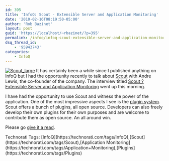 ```yaml
---
id: 395
title: 'InfoQ: Scout - Extensible Server and Application Monitoring'
date: '2010-02-16T08:19:50-05:00'
author: 'Rob Bazinet'
layout: post
guid: 'https://localhost/~rbazinet/?p=395'
permalink: /infoq/infoq-scout-extensible-server-and-application-monitoring/
dsq_thread_id:
    - '95943743'
categories:
    - InfoQ
---
```


[![Scout_large](https://accidentaltechnologist.com/files/media/image/WindowsLiveWriter/InfoQScoutExtensibleServerMonitorUp_D3DE/Scout_large_thumb.png "Scout_large")](https://accidentaltechnologist.com/files/media/image/WindowsLiveWriter/InfoQScoutExtensibleServerMonitorUp_D3DE/Scout_large_2.png) It has certainly been a while since I published anything on InfoQ but I had the opportunity recently to talk about [Scout](https://scoutapp.com) with Andre Lewis, the co-founder of the company. The interview titled [Scout ? Extensible Server and Application Monitoring](https://www.infoq.com/articles/scout-extensible-monitoring) went up this morning.

I have had the opportunity to use Scout and witness the power of the application. One of the most impressive aspects I see is the [plugin system](https://scoutapp.com/info/plugin_anatomy). Scout offers a bunch of plugins, all open source. Developers can also freely develop their own plugins for their own purposes and are welcome to contribute them as open source. An all around win.

Please go [give it a read](https://www.infoq.com/articles/scout-extensible-monitoring).

<div class="wlWriterEditableSmartContent" id="scid:0767317B-992E-4b12-91E0-4F059A8CECA8:c503e929-361e-4149-a01a-2509c92699dd" style="padding-bottom: 0px; margin: 0px; padding-left: 0px; padding-right: 0px; display: inline; float: none; padding-top: 0px">Technorati Tags: [InfoQ](https://technorati.com/tags/InfoQ),[Scout](https://technorati.com/tags/Scout),[Application Monitoring](https://technorati.com/tags/Application+Monitoring),[Plugins](https://technorati.com/tags/Plugins)</div>